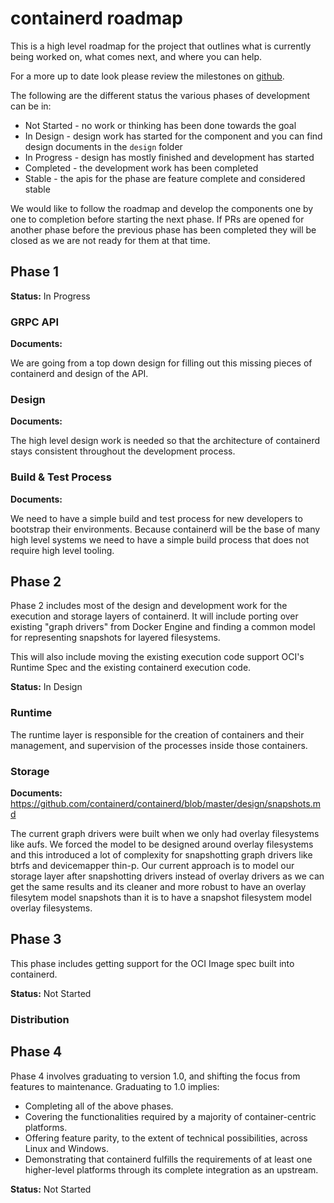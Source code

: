# containerd roadmap

This is a high level roadmap for the project that outlines what is currently being worked on, what comes next, and where you can help.

For a more up to date look please review the milestones on [github](https://github.com/containerd/containerd/milestones).

The following are the different status the various phases of development can be in:
* Not Started - no work or thinking has been done towards the goal
* In Design - design work has started for the component and you can find design documents in the `design` folder
* In Progress - design has mostly finished and development has started
* Completed - the development work has been completed
* Stable - the apis for the phase are feature complete and considered stable

We would like to follow the roadmap and develop the components one by one to completion before starting the next phase.  If PRs are opened for another phase before the previous phase has been completed they will be closed as we are not ready for them at that time.

## Phase 1

**Status:** In Progress

### GRPC API

**Documents:**

We are going from a top down design for filling out this missing pieces of containerd and design of the API.

### Design

**Documents:**

The high level design work is needed so that the architecture of containerd stays consistent throughout the development process.

### Build & Test Process

**Documents:**

We need to have a simple build and test process for new developers to bootstrap their environments.
Because containerd will be the base of many high level systems we need to have a simple build process that does
not require high level tooling.

## Phase 2

Phase 2 includes most of the design and development work for the execution and storage layers of containerd.
It will include porting over existing "graph drivers" from Docker Engine and finding a common model for representing snapshots for layered filesystems.

This will also include moving the existing execution code support OCI's Runtime Spec and the existing containerd execution code.

**Status:** In Design

### Runtime

The runtime layer is responsible for the creation of containers and their management, and supervision of the processes inside those containers.

### Storage

**Documents:** https://github.com/containerd/containerd/blob/master/design/snapshots.md

The current graph drivers were built when we only had overlay filesystems like aufs.
We forced the model to be designed around overlay filesystems and this introduced a lot of complexity for snapshotting graph drivers like btrfs and devicemapper thin-p.
Our current approach is to model our storage layer after snapshotting drivers instead of overlay drivers as we can get the same results and its cleaner and more robust to have an overlay filesytem model snapshots than it is to have a snapshot filesystem model overlay filesystems.

## Phase 3

This phase includes getting support for the OCI Image spec built into containerd.

**Status:** Not Started

### Distribution

## Phase 4

Phase 4 involves graduating to version 1.0, and shifting the focus from features to maintenance. Graduating to 1.0 implies:

- Completing all of the above phases.
- Covering the functionalities required by a majority of container-centric platforms.
- Offering feature parity, to the extent of technical possibilities, across Linux and Windows.
- Demonstrating that containerd fulfills the requirements of at least one higher-level platforms through its complete integration as an upstream.

**Status:** Not Started
